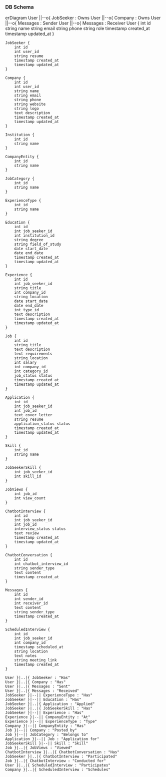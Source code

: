 ### DB Schema

erDiagram
    User ||--o{ JobSeeker : Owns
    User ||--o{ Company : Owns
    User ||--o{ Messages : Sender
    User ||--o{ Messages : Receiver
    User {
        int id
        string name
        string email
        string phone
        string role
        timestamp created_at
        timestamp updated_at
    }

    JobSeeker {
        int id
        int user_id
        string resume
        timestamp created_at
        timestamp updated_at
    }

    Company {
        int id
        int user_id
        string name
        string email
        string phone
        string website
        string logo
        text description
        timestamp created_at
        timestamp updated_at
    }

    Institution {
        int id
        string name
    }

    CompanyEntity {
        int id
        string name
    }

    JobCategory {
        int id
        string name
    }

    ExperienceType {
        int id
        string name
    }

    Education {
        int id
        int job_seeker_id
        int institution_id
        string degree
        string field_of_study
        date start_date
        date end_date
        timestamp created_at
        timestamp updated_at
    }

    Experience {
        int id
        int job_seeker_id
        string title
        int company_id
        string location
        date start_date
        date end_date
        int type_id
        text description
        timestamp created_at
        timestamp updated_at
    }

    Job {
        int id
        string title
        text description
        text requirements
        string location
        int salary
        int company_id
        int category_id
        job_status status
        timestamp created_at
        timestamp updated_at
    }

    Application {
        int id
        int job_seeker_id
        int job_id
        text cover_letter
        string resume
        application_status status
        timestamp created_at
        timestamp updated_at
    }

    Skill {
        int id
        string name
    }

    JobSeekerSkill {
        int job_seeker_id
        int skill_id
    }

    JobViews {
        int job_id
        int view_count
    }

    ChatbotInterview {
        int id
        int job_seeker_id
        int job_id
        interview_status status
        text review
        timestamp created_at
        timestamp updated_at
    }

    ChatbotConversation {
        int id
        int chatbot_interview_id
        string sender_type
        text content
        timestamp created_at
    }

    Messages {
        int id
        int sender_id
        int receiver_id
        text content
        string sender_type
        timestamp created_at
    }

    ScheduledInterview {
        int id
        int job_seeker_id
        int company_id
        timestamp scheduled_at
        string location
        text notes
        string meeting_link
        timestamp created_at
    }

    User }|..|{ JobSeeker : "Has"
    User }|..|{ Company : "Has"
    User }|..|{ Messages : "Sent"
    User }|..|{ Messages : "Received"
    JobSeeker }|--|| ExperienceType : "Has"
    JobSeeker }|--|| Education : "Has"
    JobSeeker }|..|{ Application : "Applied"
    JobSeeker }|..|{ JobSeekerSkill : "Has"
    JobSeeker }|--|| Experience : "Has"
    Experience }|--|| CompanyEntity : "At"
    Experience }|--|| ExperienceType : "Type"
    Company }|--|| CompanyEntity : "Has"
    Job }|--|| Company : "Posted by"
    Job }|--|| JobCategory : "Belongs to"
    Application }|--|| Job : "Application for"
    JobSeekerSkill }|--|| Skill : "Skill"
    Job }|..|{ JobViews : "Viewed"
    ChatbotInterview }|..|{ ChatbotConversation : "Has"
    JobSeeker }|..|{ ChatbotInterview : "Participated"
    Job }|..|{ ChatbotInterview : "Conducted for"
    User }|..|{ ScheduledInterview : "Participates"
    Company }|..|{ ScheduledInterview : "Schedules"
